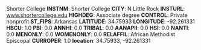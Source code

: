 
Shorter College
**INSTNM**: Shorter College
**CITY**: N Little Rock
**INSTURL**: www.shortercollege.edu
**HIGHDEG**: Associate degree
**CONTROL**: Private nonprofit
**ST_FIPS**: Arkansas
**LATITUDE**: 34.75933
**LONGITUDE**: -92.261331
**HBCU**: 1.0
**PBI**: 0.0
**ANNHI**: 0.0
**TRIBAL**: 0.0
**AANAPII**: 0.0
**HSI**: 0.0
**NANTI**: 0.0
**MENONLY**: 0.0
**WOMENONLY**: 0.0
**RELAFFIL**: African Methodist Episcopal
**CURROPER**: 1.0
**location**: 34.75933, -92.261331